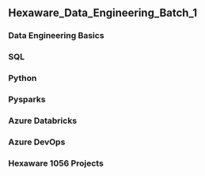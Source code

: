 ## Hexaware_Data_Engineering_Batch_1
### Data Engineering Basics
### SQL
### Python
### Pysparks
### Azure Databricks
### Azure DevOps
### Hexaware 1056 Projects

